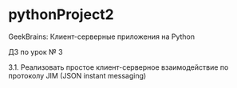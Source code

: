 # pythonProject2
GeekBrains: Клиент-серверные приложения на Python

ДЗ по урок № 3

3.1. Реализовать простое клиент-серверное взаимодействие по протоколу JIM (JSON instant messaging)